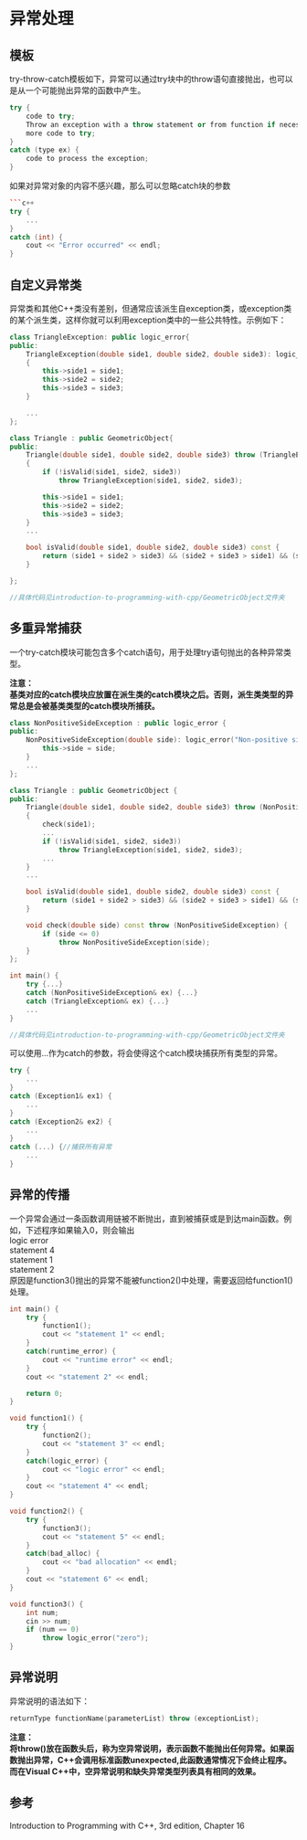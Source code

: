 # 异常处理  

## 模板  

try-throw-catch模板如下，异常可以通过try块中的throw语句直接抛出，也可以是从一个可能抛出异常的函数中产生。  

```c++
try {
    code to try;
    Throw an exception with a throw statement or from function if necessary;
    more code to try;
}
catch (type ex) {
    code to process the exception;
}
```

如果对异常对象的内容不感兴趣，那么可以忽略catch块的参数  

```c++
```c++
try {
    ...
}
catch (int) {
    cout << "Error occurred" << endl;
}
```

## 自定义异常类  

异常类和其他C++类没有差别，但通常应该派生自exception类，或exception类的某个派生类，这样你就可以利用exception类中的一些公共特性。示例如下：  

```c++
class TriangleException: public logic_error{
public:
    TriangleException(double side1, double side2, double side3): logic_error("Invalid triangle")
    {
        this->side1 = side1;
        this->side2 = side2;
        this->side3 = side3;
    }

    ...
};

class Triangle : public GeometricObject{
public:
    Triangle(double side1, double side2, double side3) throw (TriangleException)
    {
        if (!isValid(side1, side2, side3))
            throw TriangleException(side1, side2, side3);

        this->side1 = side1;
        this->side2 = side2;
        this->side3 = side3;
    }
    ...

    bool isValid(double side1, double side2, double side3) const {
        return (side1 + side2 > side3) && (side2 + side3 > side1) && (side1 + side3 > side2);
    }

};

//具体代码见introduction-to-programming-with-cpp/GeometricObject文件夹
```

## 多重异常捕获  

一个try-catch模块可能包含多个catch语句，用于处理try语句抛出的各种异常类型。  

**注意：**  
**基类对应的catch模块应放置在派生类的catch模块之后。否则，派生类类型的异常总是会被基类类型的catch模块所捕获。**  

```c++
class NonPositiveSideException : public logic_error {
public:
    NonPositiveSideException(double side): logic_error("Non-positive side") {
        this->side = side;
    }
    ...
};

class Triangle : public GeometricObject {
public:
    Triangle(double side1, double side2, double side3) throw (NonPositiveSideException, TriangleException)
    {
        check(side1);
        ...
        if (!isValid(side1, side2, side3))
            throw TriangleException(side1, side2, side3);
        ...
    }
    ...

    bool isValid(double side1, double side2, double side3) const {
        return (side1 + side2 > side3) && (side2 + side3 > side1) && (side1 + side3 > side2);
    }

    void check(double side) const throw (NonPositiveSideException) {
        if (side <= 0)
            throw NonPositiveSideException(side);
    }
};

int main() {
    try {...}
    catch (NonPositiveSideException& ex) {...}
    catch (TriangleException& ex) {...}
    ...
}

//具体代码见introduction-to-programming-with-cpp/GeometricObject文件夹
```

可以使用...作为catch的参数，将会使得这个catch模块捕获所有类型的异常。  

```c++
try {
    ...
}
catch (Exception1& ex1) {
    ...
}
catch (Exception2& ex2) {
    ...
}
catch (...) {//捕获所有异常
    ...
}
```

## 异常的传播  

一个异常会通过一条函数调用链被不断抛出，直到被捕获或是到达main函数。例如，下述程序如果输入0，则会输出  
logic error  
statement 4  
statement 1  
statement 2  
原因是function3()抛出的异常不能被function2()中处理，需要返回给function1()处理。  

```c++
int main() {
    try {
        function1();
        cout << "statement 1" << endl;
    }
    catch(runtime_error) {
        cout << "runtime error" << endl;
    }
    cout << "statement 2" << endl;

    return 0;
}

void function1() {
    try {
        function2();
        cout << "statement 3" << endl;
    }
    catch(logic_error) {
        cout << "logic error" << endl;
    }
    cout << "statement 4" << endl;
}

void function2() {
    try {
        function3();
        cout << "statement 5" << endl;
    }
    catch(bad_alloc) {
        cout << "bad allocation" << endl;
    }
    cout << "statement 6" << endl;
}

void function3() {
    int num;
    cin >> num;
    if (num == 0)
        throw logic_error("zero");
}
```

## 异常说明  

异常说明的语法如下：  

```c++
returnType functionName(parameterList) throw (exceptionList);
```

**注意：**  
**将throw()放在函数头后，称为空异常说明，表示函数不能抛出任何异常。如果函数抛出异常，C++会调用标准函数unexpected,此函数通常情况下会终止程序。而在Visual C++中，空异常说明和缺失异常类型列表具有相同的效果。**  

## 参考  

Introduction to Programming with C++, 3rd edition, Chapter 16  
